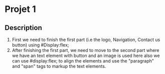 # Projet 1

## Description

1) First we need to finish the first part (i.e the logo, Navigation, Contact us button) using  #Display:flex;
2) After finishing the first part, we need to move to the second part where we have an text element with button and an image is used
here also we can use #display:flex; to align the elements and use the "paragraph" and "span" tags to markup the text elements.
